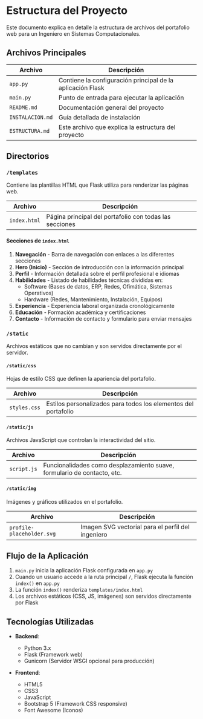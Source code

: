 # Estructura del Proyecto

Este documento explica en detalle la estructura de archivos del portafolio web para un Ingeniero en Sistemas Computacionales.

## Archivos Principales

| Archivo | Descripción |
|---------|-------------|
| `app.py` | Contiene la configuración principal de la aplicación Flask |
| `main.py` | Punto de entrada para ejecutar la aplicación |
| `README.md` | Documentación general del proyecto |
| `INSTALACION.md` | Guía detallada de instalación |
| `ESTRUCTURA.md` | Este archivo que explica la estructura del proyecto |

## Directorios

### `/templates`

Contiene las plantillas HTML que Flask utiliza para renderizar las páginas web.

| Archivo | Descripción |
|---------|-------------|
| `index.html` | Página principal del portafolio con todas las secciones |

#### Secciones de `index.html`

1. **Navegación** - Barra de navegación con enlaces a las diferentes secciones
2. **Hero (Inicio)** - Sección de introducción con la información principal
3. **Perfil** - Información detallada sobre el perfil profesional e idiomas
4. **Habilidades** - Listado de habilidades técnicas divididas en:
   - Software (Bases de datos, ERP, Redes, Ofimática, Sistemas Operativos)
   - Hardware (Redes, Mantenimiento, Instalación, Equipos)
5. **Experiencia** - Experiencia laboral organizada cronológicamente
6. **Educación** - Formación académica y certificaciones
7. **Contacto** - Información de contacto y formulario para enviar mensajes

### `/static`

Archivos estáticos que no cambian y son servidos directamente por el servidor.

#### `/static/css`

Hojas de estilo CSS que definen la apariencia del portafolio.

| Archivo | Descripción |
|---------|-------------|
| `styles.css` | Estilos personalizados para todos los elementos del portafolio |

#### `/static/js`

Archivos JavaScript que controlan la interactividad del sitio.

| Archivo | Descripción |
|---------|-------------|
| `script.js` | Funcionalidades como desplazamiento suave, formulario de contacto, etc. |

#### `/static/img`

Imágenes y gráficos utilizados en el portafolio.

| Archivo | Descripción |
|---------|-------------|
| `profile-placeholder.svg` | Imagen SVG vectorial para el perfil del ingeniero |

## Flujo de la Aplicación

1. `main.py` inicia la aplicación Flask configurada en `app.py`
2. Cuando un usuario accede a la ruta principal `/`, Flask ejecuta la función `index()` en `app.py`
3. La función `index()` renderiza `templates/index.html`
4. Los archivos estáticos (CSS, JS, imágenes) son servidos directamente por Flask

## Tecnologías Utilizadas

- **Backend**:
  - Python 3.x
  - Flask (Framework web)
  - Gunicorn (Servidor WSGI opcional para producción)

- **Frontend**:
  - HTML5
  - CSS3
  - JavaScript
  - Bootstrap 5 (Framework CSS responsive)
  - Font Awesome (Iconos)